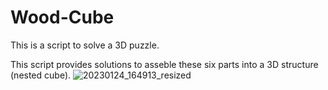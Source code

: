 # Wood-Cube
This is a script to solve a 3D puzzle. 

This script provides solutions to asseble these six parts into a 3D structure (nested cube). 
![20230124_164913_resized](https://user-images.githubusercontent.com/14344320/214341471-67a09d00-9961-4694-beca-f2e381d85e2f.jpg)
